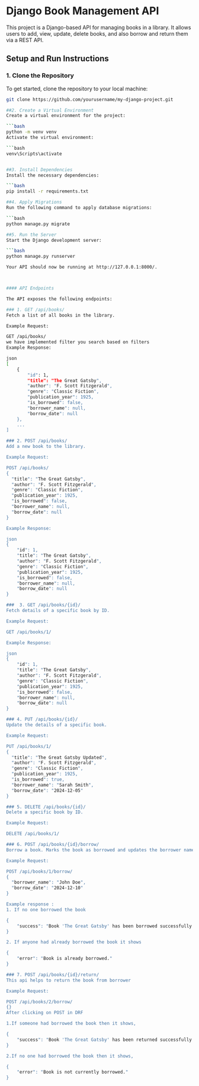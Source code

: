 # Django Book Management API

This project is a Django-based API for managing books in a library. It allows users to add, view, update, delete books, and also borrow and return them via a REST API.

## Setup and Run Instructions

### 1. Clone the Repository

To get started, clone the repository to your local machine:

```bash
git clone https://github.com/yourusername/my-django-project.git

##2. Create a Virtual Environment
Create a virtual environment for the project:

```bash
python -m venv venv
Activate the virtual environment:

```bash
venv\Scripts\activate


##3. Install Dependencies
Install the necessary dependencies:

```bash
pip install -r requirements.txt

##4. Apply Migrations
Run the following command to apply database migrations:

```bash
python manage.py migrate

##5. Run the Server
Start the Django development server:

```bash
python manage.py runserver

Your API should now be running at http://127.0.0.1:8000/.



#### API Endpoints

The API exposes the following endpoints:

### 1. GET /api/books/
Fetch a list of all books in the library.

Example Request:

GET /api/books/
we have implemented filter you search based on filters
Example Response:

json
[
    {
        "id": 1,
        "title": "The Great Gatsby",
        "author": "F. Scott Fitzgerald",
        "genre": "Classic Fiction",
        "publication_year": 1925,
        "is_borrowed": false,
        "borrower_name": null,
        "borrow_date": null
    },
    ...
]

### 2. POST /api/books/
Add a new book to the library.

Example Request:

POST /api/books/
{
  "title": "The Great Gatsby",
  "author": "F. Scott Fitzgerald",
  "genre": "Classic Fiction",
  "publication_year": 1925,
  "is_borrowed": false,
  "borrower_name": null,
  "borrow_date": null
}

Example Response:

json
{
    "id": 1,
    "title": "The Great Gatsby",
    "author": "F. Scott Fitzgerald",
    "genre": "Classic Fiction",
    "publication_year": 1925,
    "is_borrowed": false,
    "borrower_name": null,
    "borrow_date": null
}

###  3. GET /api/books/{id}/
Fetch details of a specific book by ID.

Example Request:

GET /api/books/1/

Example Response:

json
{
    "id": 1,
    "title": "The Great Gatsby",
    "author": "F. Scott Fitzgerald",
    "genre": "Classic Fiction",
    "publication_year": 1925,
    "is_borrowed": false,
    "borrower_name": null,
    "borrow_date": null
}

### 4. PUT /api/books/{id}/
Update the details of a specific book.

Example Request:

PUT /api/books/1/
{
  "title": "The Great Gatsby Updated",
  "author": "F. Scott Fitzgerald",
  "genre": "Classic Fiction",
  "publication_year": 1925,
  "is_borrowed": true,
  "borrower_name": "Sarah Smith",
  "borrow_date": "2024-12-05"
}

### 5. DELETE /api/books/{id}/
Delete a specific book by ID.

Example Request:

DELETE /api/books/1/

### 6. POST /api/books/{id}/borrow/
Borrow a book. Marks the book as borrowed and updates the borrower name and borrow date.

Example Request:

POST /api/books/1/borrow/
{
  "borrower_name": "John Doe",
  "borrow_date": "2024-12-10"
}

Example response :
1. If no one borrowed the book

{
    "success": "Book 'The Great Gatsby' has been borrowed successfully."
}

2. If anyone had already borrowed the book it shows 

{
    "error": "Book is already borrowed."
}

### 7. POST /api/books/{id}/return/
This api helps to return the book from borrower

Example Request:

POST /api/books/2/borrow/
{}
After clicking on POST in DRF

1.If someone had borrowed the book then it shows,

{
    "success": "Book 'The Great Gatsby' has been returned successfully."
}

2.If no one had borrowed the book then it shows,

{
    "error": "Book is not currently borrowed."
}